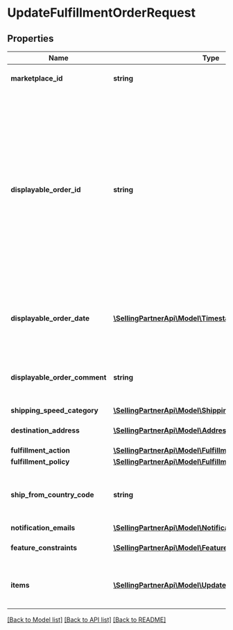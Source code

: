 # UpdateFulfillmentOrderRequest

## Properties
Name | Type | Description | Notes
------------ | ------------- | ------------- | -------------
**marketplace_id** | **string** | The marketplace the fulfillment order is placed against. | [optional] 
**displayable_order_id** | **string** | A fulfillment order identifier that the seller creates. This value displays as the order identifier in recipient-facing materials such as the outbound shipment packing slip. The value of DisplayableOrderId should match the order identifier that the seller provides to the recipient. The seller can use the SellerFulfillmentOrderId for this value or they can specify an alternate value if they want the recipient to reference an alternate order identifier. | [optional] 
**displayable_order_date** | [**\SellingPartnerApi\Model\Timestamp**](Timestamp.md) | The date and time of the fulfillment order. Displays as the order date in recipient-facing materials such as the outbound shipment packing slip. | [optional] 
**displayable_order_comment** | **string** | Order-specific text that appears in recipient-facing materials such as the outbound shipment packing slip. | [optional] 
**shipping_speed_category** | [**\SellingPartnerApi\Model\ShippingSpeedCategory**](ShippingSpeedCategory.md) |  | [optional] 
**destination_address** | [**\SellingPartnerApi\Model\Address**](Address.md) | The destination address for the fulfillment order. | [optional] 
**fulfillment_action** | [**\SellingPartnerApi\Model\FulfillmentAction**](FulfillmentAction.md) |  | [optional] 
**fulfillment_policy** | [**\SellingPartnerApi\Model\FulfillmentPolicy**](FulfillmentPolicy.md) |  | [optional] 
**ship_from_country_code** | **string** | The two-character country code for the country from which the fulfillment order ships. Must be in ISO 3166-1 alpha-2 format. | [optional] 
**notification_emails** | [**\SellingPartnerApi\Model\NotificationEmailList**](NotificationEmailList.md) |  | [optional] 
**feature_constraints** | [**\SellingPartnerApi\Model\FeatureSettings[]**](FeatureSettings.md) | A list of features and their fulfillment policies to apply to the order. | [optional] 
**items** | [**\SellingPartnerApi\Model\UpdateFulfillmentOrderItemList**](UpdateFulfillmentOrderItemList.md) | A list of items to include in the fulfillment order preview, including quantity. | [optional] 

[[Back to Model list]](../README.md#documentation-for-models) [[Back to API list]](../README.md#documentation-for-api-endpoints) [[Back to README]](../README.md)


